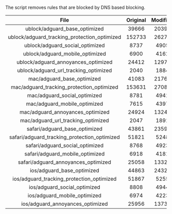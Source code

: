 The script removes rules that are blocked by DNS based blocking.


| File | Original | Modified |
|:----:|:-----:|:-----:|
| ublock/adguard_base_optimized | 39666 | 20398 |
| ublock/adguard_tracking_protection_optimized | 152733 | 26276 |
| ublock/adguard_social_optimized | 8737 | 4905 |
| ublock/adguard_mobile_optimized | 6900 | 4162 |
| ublock/adguard_annoyances_optimized | 24412 | 12979 |
| ublock/adguard_url_tracking_optimized | 2040 | 1884 |
| mac/adguard_base_optimized | 41083 | 21763 |
| mac/adguard_tracking_protection_optimized | 153631 | 27084 |
| mac/adguard_social_optimized | 8781 | 4941 |
| mac/adguard_mobile_optimized | 7615 | 4397 |
| mac/adguard_annoyances_optimized | 24924 | 13243 |
| mac/adguard_url_tracking_optimized | 2047 | 1891 |
| safari/adguard_base_optimized | 43861 | 23597 |
| safari/adguard_tracking_protection_optimized | 51821 | 5248 |
| safari/adguard_social_optimized | 8768 | 4923 |
| safari/adguard_mobile_optimized | 6918 | 4181 |
| safari/adguard_annoyances_optimized | 25058 | 13320 |
| ios/adguard_base_optimized | 44863 | 24322 |
| ios/adguard_tracking_protection_optimized | 51867 | 5255 |
| ios/adguard_social_optimized | 8808 | 4944 |
| ios/adguard_mobile_optimized | 6974 | 4223 |
| ios/adguard_annoyances_optimized | 25956 | 13732 |